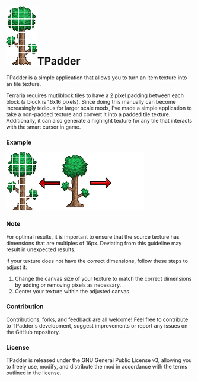 # ![Icon](Icons/icon.png)TPadder

TPadder is a simple application that allows you to turn an item texture into an tile texture.

Terraria requires mutliblock tiles to have a 2 pixel padding between each block (a block is 16x16 pixels). Since doing this manually can become increasingly tedious for larger scale mods, I've made a simple application to take a non-padded texture and convert it into a padded tile texture. Additionally, it can also generate a highlight texture for any tile that interacts with the smart cursor in game.

### Example

![Example](Example/Example.png)

### Note

For optimal results, it is important to ensure that the source texture has dimensions that are multiples of 16px. Deviating from this guideline may result in unexpected results.

if your texture does not have the correct dimensions, follow these steps to adjust it:

1. Change the canvas size of your texture to match the correct dimensions by adding or removing pixels as necessary.
2. Center your texture within the adjusted canvas.


### Contribution

Contributions, forks, and feedback are all welcome! Feel free to contribute to TPadder's development, suggest improvements or report any issues on the GitHub repository.

### License

TPadder is released under the GNU General Public License v3, allowing you to freely use, modify, and distribute the mod in accordance with the terms outlined in the license.
